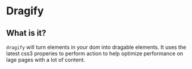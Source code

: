 # Dragify


## What is it?
`dragify` will turn elements in your dom into dragable elements.
It uses the latest css3 properies to perform action to help optimize performance on lage pages with a lot of content.
